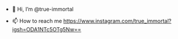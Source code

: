 - 👋 Hi, I’m @true-immortal
  
- 📫 How to reach me https://www.instagram.com/true_immortal?igsh=ODA1NTc5OTg5Nw==

<!---
true-immortal/true-immortal is a ✨ special ✨ repository because its `README.md` (this file) appears on your GitHub profile.
You can click the Preview link to take a look at your changes.
--->
